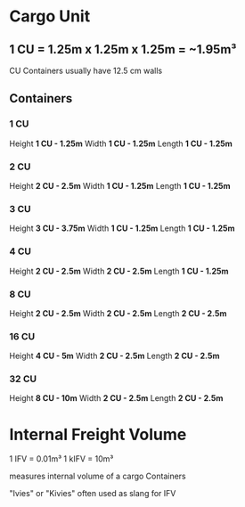 # Cargo Unit

## **1 CU = 1.25m x 1.25m x 1.25m = ~1.95m³**

CU Containers usually have 12.5 cm walls

## Containers

### 1 CU

Height **1 CU - 1.25m**
Width **1 CU - 1.25m**
Length **1 CU - 1.25m**

### 2 CU

Height **2 CU - 2.5m**
Width **1 CU - 1.25m**
Length **1 CU - 1.25m**


### 3 CU

Height **3 CU - 3.75m**
Width **1 CU - 1.25m**
Length **1 CU - 1.25m**


### 4 CU

Height **2 CU - 2.5m**
Width **2 CU - 2.5m**
Length **1 CU - 1.25m**


### 8 CU

Height **2 CU - 2.5m**
Width **2 CU - 2.5m**
Length **2 CU - 2.5m**


### 16 CU

Height **4 CU - 5m**
Width **2 CU - 2.5m**
Length **2 CU - 2.5m**


### 32 CU

Height **8 CU - 10m**
Width **2 CU - 2.5m**
Length **2 CU - 2.5m**

# Internal Freight Volume

1 IFV = 0.01m³
1 kIFV = 10m³

measures internal volume of a cargo Containers

"Ivies" or "Kivies" often used as slang for IFV

